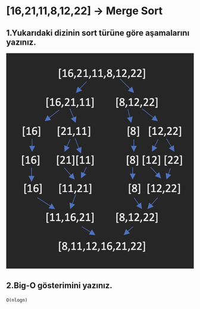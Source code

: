 # [16,21,11,8,12,22] -> Merge Sort

## 1.Yukarıdaki dizinin sort türüne göre aşamalarını yazınız.

![banner](https://github.com/burakk28/patika-veriyapilari/blob/main/mergeSortProje/mergeSort.png)

## 2.Big-O gösterimini yazınız.

``O(nlogn)``
